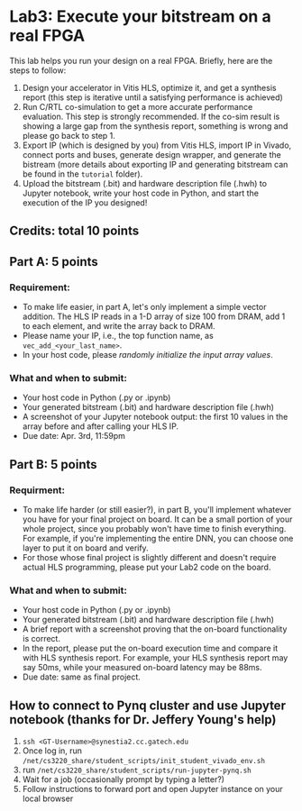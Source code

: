 # Lab3: Execute your bitstream on a real FPGA

This lab helps you run your design on a real FPGA. Briefly, here are the steps to follow:
1. Design your accelerator in Vitis HLS, optimize it, and get a synthesis report (this step is iterative until a satisfying performance is achieved)
2. Run C/RTL co-simulation to get a more accurate performance evaluation. This step is strongly recommended. If the co-sim result is showing a large gap from the synthesis report, something is wrong and please go back to step 1.
3. Export IP (which is designed by you) from Vitis HLS, import IP in Vivado, connect ports and buses, generate design wrapper, and generate the bistream (more details about exporting IP and generating bitstream can be found in the `tutorial` folder).
4. Upload the bitstream (.bit) and hardware description file (.hwh) to Jupyter notebook, write your host code in Python, and start the execution of the IP you designed!


## Credits: total 10 points
## Part A: 5 points

### Requirement:
- To make life easier, in part A, let's only implement a simple vector addition. The HLS IP reads in a 1-D array of size 100 from DRAM, add 1 to each element, and write the array back to DRAM.
- Please name your IP, i.e., the top function name, as `vec_add_<your_last_name>`.
- In your host code, please *randomly initialize the input array values*. 




### What and when to submit:
   -  Your host code in Python (.py or .ipynb)
   -  Your generated bitstream (.bit) and hardware description file (.hwh)
   -  A screenshot of your Jupyter notebook output: the first 10 values in the array before and after calling your HLS IP.
   -  Due date: Apr. 3rd, 11:59pm


## Part B: 5 points

### Requirment:
- To make life harder (or still easier?), in part B, you'll implement whatever you have for your final project on board. It can be a small portion of your whole project, since you probably won't have time to finish everything. For example, if you're implementing the entire DNN, you can choose one layer to put it on board and verify.
- For those whose final project is slightly different and doesn't require actual HLS programming, please put your Lab2 code on the board.

### What and when to submit:
 -  Your host code in Python (.py or .ipynb)
 -  Your generated bitstream (.bit) and hardware description file (.hwh)
 -  A brief report with a screenshot proving that the on-board functionality is correct.
 -  In the report, please put the on-board execution time and compare it with HLS synthesis report. For example, your HLS synthesis report may say 50ms, while your measured on-board latency may be 88ms.
 - Due date: same as final project.


## How to connect to Pynq cluster and use Jupyter notebook (thanks for Dr. Jeffery Young's help)

1. ```ssh <GT-Username>@synestia2.cc.gatech.edu```
2. Once log in, run ```/net/cs3220_share/student_scripts/init_student_vivado_env.sh```
3. run ```/net/cs3220_share/student_scripts/run-jupyter-pynq.sh```
4. Wait for a job (occasionally prompt by typing a letter?)
5. Follow instructions to forward port and open Jupyter instance on your local browser

